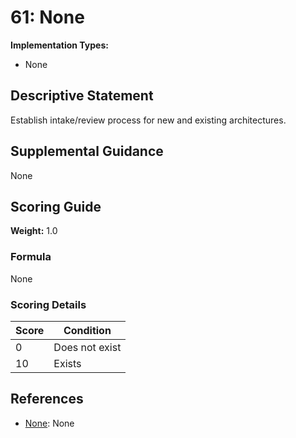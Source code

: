 # 61: None

**Implementation Types:**
- None

## Descriptive Statement

Establish intake/review process for new and existing architectures.

## Supplemental Guidance

None

## Scoring Guide

**Weight:** 1.0

### Formula

None

### Scoring Details

| Score | Condition |
| ----- | --------- |
| 0 | Does not exist |
| 10 | Exists |

## References

- [None](None): None


